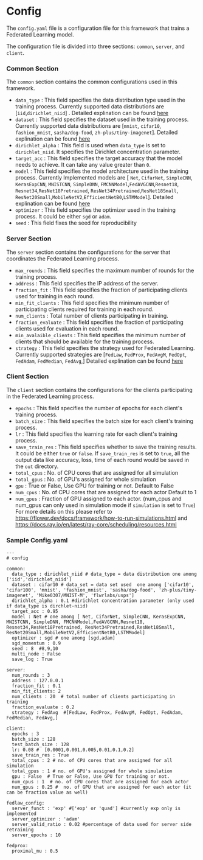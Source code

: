 # Config
<!-- # Description about  [`config.yaml`](/config.yaml) file -->
The `config.yaml` file is a configuration file for this framework that trains a Federated Learning model.

The configuration file is divided into three sections: `common`, `server`, and `client`.

### Common Section
The `common` section contains the common configurations used in this framework. 

- `data_type` : This field specifies the data distribution type used in the training process. Currently supported data distributions are [`iid`,`dirichlet_niid`] . Detailed explination can be found [here](./data_distribution.md)
- `dataset` : This field specifies the dataset used in the training process. Currently supported data distributions are [`mnist`, `cifar10`, `fashion_mnist`, `sasha/dog-food`, `zh-plus/tiny-imagenet`]. Detailed explination can be found [here](./datasets.md)
- `dirichlet_alpha` : This field is used when `data_type` is set to `dirichlet_niid`. It specifies the Dirichlet concentration parameter.
- `target_acc` : This field specifies the target accuracy that the model needs to achieve. It can take any value greater than `0`.
- `model` : This field specifies the model architecture used in the training process. Currently Implemented models are [ `Net`, `CifarNet`, `SimpleCNN`, `KerasExpCNN`, `MNISTCNN`, `SimpleDNN`, `FMCNNModel`,`FedAVGCNN`,`Resnet18`, `Resnet34`,`ResNet18Pretrained`, `ResNet34Pretrained`,`ResNet18Small`, `ResNet20Small`,`MobileNetV2`,`EfficientNetB0`,`LSTMModel`]. Detailed explination can be found [here](./models.md)
- `optimizer` : This field specifies the optimizer used in the training process. It could be either `sgd` or `adam`.
- `seed` : This field fixes the seed for reproducibility

### Server Section
The `server` section contains the configurations for the server that coordinates the Federated Learning process.

- `max_rounds` : This field specifies the maximum number of rounds for the training process.
- `address` : This field specifies the IP address of the server.
- `fraction_fit` : This field specifies the fraction of participating clients used for training in each round.
- `min_fit_clients` : This field specifies the minimum number of participating clients required for training in each round.
- `num_clients` : Total number of clients participating in training.
- `fraction_evaluate` : This field specifies the fraction of participating clients used for evaluation in each round.
- `min_avalaible_clients` : This field specifies the minimum number of clients that should be available for the training process.
- `strategy` : This field specifies the strategy used for Federated Learning. Currently supported strategies are [`FedLaw`, `FedProx`, `FedAvgM`, `FedOpt`, `FedAdam`, `FedMedian`, `FedAvg`,] Detailed explination can be found [here](./strategies.md)

### Client Section
The `client` section contains the configurations for the clients participating in the Federated Learning process.

- `epochs` : This field specifies the number of epochs for each client's training process.
- `batch_size` : This field specifies the batch size for each client's training process.
- `lr` : This field specifies the learning rate for each client's training process.
- `save_train_res` : This field specifies whether to save the training results. It could be either `true` or `false`.
If `save_train_res` is set to `true`, all the output data like accuracy, loss, time of each round would be saved in the `out` directory.
- `total_cpus` : No. of CPU cores that are assigned for all simulation
- `total_gpus` :  No. of GPU's assigned for whole simulation
- `gpu` : True or False, Use GPU for training or not. Default to False
- `num_cpus` : No. of CPU cores that are assigned for each actor Default to 1
- `num_gpus` : Fraction of GPU assigned to each actor. (num_cpus and num_gpus can only used in simulation mode if `simulation` is set to `True`) For more details on this please refer to https://flower.dev/docs/framework/how-to-run-simulations.html and https://docs.ray.io/en/latest/ray-core/scheduling/resources.html

### Sample Config.yaml


```
---
# config

common:
  data_type : dirichlet_niid # data_type = data distribution one among ['iid','dirichlet_niid']
  dataset : cifar10 # data_set = data set used  one among ['cifar10', 'cifar100', 'mnist', 'fashion_mnist', 'sasha/dog-food', 'zh-plus/tiny-imagenet', 'Mike0307/MNIST-M', 'flwrlabs/usps']
  dirichlet_alpha : 0.1 #dirichlet concentration parameter (only used if data_type is dirchlet-niid)
  target_acc : 0.95
  model : Net # one among [ Net, CifarNet, SimpleCNN, KerasExpCNN, MNISTCNN, SimpleDNN, FMCNNModel,FedAVGCNN,Resnet18, Resnet34,ResNet18Pretrained, ResNet34Pretrained,ResNet18Small, ResNet20Small,MobileNetV2,EfficientNetB0,LSTMModel]
  optimizer : sgd # one among [sgd,adam]
  sgd_momentum : 0.9
  seed : 8  #8,9,10
  multi_node : False
  save_log : True

server:
  num_rounds : 3
  address : 127.0.0.1
  fraction_fit : 0.1
  min_fit_clients: 2
  num_clients : 20  # total number of clients participating in training
  fraction_evaluate : 0.2
  strategy : FedAvg  #[FedLaw, FedProx, FedAvgM, FedOpt, FedAdam, FedMedian, FedAvg,]

client:
  epochs : 3
  batch_size : 128
  test_batch_size : 128
  lr: 0.08 #  [0.0001,0.001,0.005,0.01,0.1,0.2]
  save_train_res : True
  total_cpus : 2 # no. of CPU cores that are assigned for all simulation
  total_gpus : 1 # no. of GPU's assigned for whole simulation
  gpu : False  # True or False, Use GPU for training or not.
  num_cpus : 1  # no. of CPU cores that are assigned for each actor
  num_gpus : 0.25 #  no. of GPU that are assigned for each actor (it can be fraction value as well)

fedlaw_config:
  server_funct : 'exp' #['exp' or 'quad'] #currently exp only is implemented
  server_optimizer : 'adam'
  server_valid_ratio : 0.02 #percentage of data used for server side retraining
  server_epochs : 10

fedprox:
  proximal_mu : 0.5



```